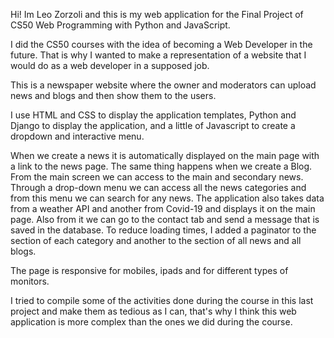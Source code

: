 Hi! Im Leo Zorzoli and this is my web application for the Final Project of CS50 Web Programming with Python and JavaScript.

I did the CS50 courses with the idea of ​​becoming a Web Developer in the future. 
That is why I wanted to make a representation of a website that I would do as a web developer in a supposed job.

This is a newspaper website where the owner and moderators can upload news and blogs and then show them to the users.

I use HTML and CSS to display the application templates, Python and Django to display the application, and a little of Javascript to create a dropdown and interactive menu.

When we create a news it is automatically displayed on the main page with a link to the news page. The same thing happens when we create a Blog. 
From the main screen we can access to the main and secondary news. Through a drop-down menu we can access all the news categories and from this menu we can search for any news.
The application also takes data from a weather API and another from Covid-19 and displays it on the main page. Also from it we can go to the contact tab and send a message that is saved in the database.
To reduce loading times, I added a paginator to the section of each category and another to the section of all news and all blogs.

The page is responsive for mobiles, ipads and for different types of monitors.

I tried to compile some of the activities done during the course in this last project and make them as tedious as I can, that's why I think this web application is more complex than the ones we did during the course.